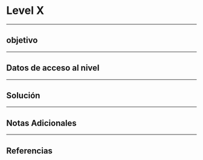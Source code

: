 # Level X
---

## objetivo 


---
## Datos de acceso al nivel 


---
## Solución 


---
## Notas Adicionales 


---
## Referencias 

